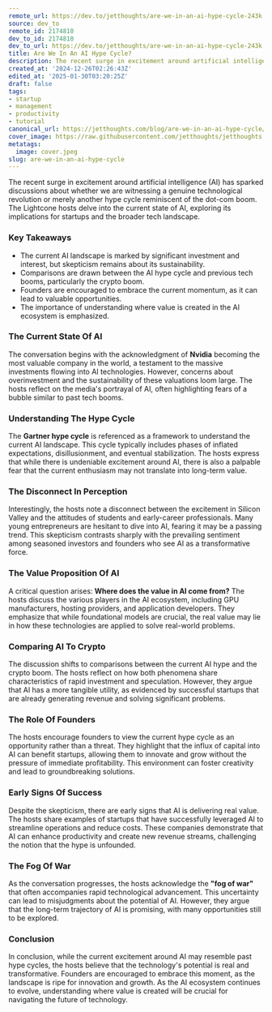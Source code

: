 ```yaml
---
remote_url: https://dev.to/jetthoughts/are-we-in-an-ai-hype-cycle-243k
source: dev_to
remote_id: 2174810
dev_to_id: 2174810
dev_to_url: https://dev.to/jetthoughts/are-we-in-an-ai-hype-cycle-243k
title: Are We In An AI Hype Cycle?
description: The recent surge in excitement around artificial intelligence (AI) has sparked discussions about...
created_at: '2024-12-26T02:26:43Z'
edited_at: '2025-01-30T03:20:25Z'
draft: false
tags:
- startup
- management
- productivity
- tutorial
canonical_url: https://jetthoughts.com/blog/are-we-in-an-ai-hype-cycle/
cover_image: https://raw.githubusercontent.com/jetthoughts/jetthoughts.github.io/master/content/blog/are-we-in-an-ai-hype-cycle/cover.jpeg
metatags:
  image: cover.jpeg
slug: are-we-in-an-ai-hype-cycle
---
```

The recent surge in excitement around artificial intelligence (AI) has sparked discussions about whether we are witnessing a genuine technological revolution or merely another hype cycle reminiscent of the dot-com boom. The Lightcone hosts delve into the current state of AI, exploring its implications for startups and the broader tech landscape.

### Key Takeaways

*   The current AI landscape is marked by significant investment and interest, but skepticism remains about its sustainability.
*   Comparisons are drawn between the AI hype cycle and previous tech booms, particularly the crypto boom.
*   Founders are encouraged to embrace the current momentum, as it can lead to valuable opportunities.
*   The importance of understanding where value is created in the AI ecosystem is emphasized.

### The Current State Of AI

The conversation begins with the acknowledgment of **Nvidia** becoming the most valuable company in the world, a testament to the massive investments flowing into AI technologies. However, concerns about overinvestment and the sustainability of these valuations loom large. The hosts reflect on the media's portrayal of AI, often highlighting fears of a bubble similar to past tech booms.

### Understanding The Hype Cycle

The **Gartner hype cycle** is referenced as a framework to understand the current AI landscape. This cycle typically includes phases of inflated expectations, disillusionment, and eventual stabilization. The hosts express that while there is undeniable excitement around AI, there is also a palpable fear that the current enthusiasm may not translate into long-term value.

### The Disconnect In Perception

Interestingly, the hosts note a disconnect between the excitement in Silicon Valley and the attitudes of students and early-career professionals. Many young entrepreneurs are hesitant to dive into AI, fearing it may be a passing trend. This skepticism contrasts sharply with the prevailing sentiment among seasoned investors and founders who see AI as a transformative force.

### The Value Proposition Of AI

A critical question arises: **Where does the value in AI come from?** The hosts discuss the various players in the AI ecosystem, including GPU manufacturers, hosting providers, and application developers. They emphasize that while foundational models are crucial, the real value may lie in how these technologies are applied to solve real-world problems.

### Comparing AI To Crypto

The discussion shifts to comparisons between the current AI hype and the crypto boom. The hosts reflect on how both phenomena share characteristics of rapid investment and speculation. However, they argue that AI has a more tangible utility, as evidenced by successful startups that are already generating revenue and solving significant problems.

### The Role Of Founders

The hosts encourage founders to view the current hype cycle as an opportunity rather than a threat. They highlight that the influx of capital into AI can benefit startups, allowing them to innovate and grow without the pressure of immediate profitability. This environment can foster creativity and lead to groundbreaking solutions.

### Early Signs Of Success

Despite the skepticism, there are early signs that AI is delivering real value. The hosts share examples of startups that have successfully leveraged AI to streamline operations and reduce costs. These companies demonstrate that AI can enhance productivity and create new revenue streams, challenging the notion that the hype is unfounded.

### The Fog Of War

As the conversation progresses, the hosts acknowledge the **"fog of war"** that often accompanies rapid technological advancement. This uncertainty can lead to misjudgments about the potential of AI. However, they argue that the long-term trajectory of AI is promising, with many opportunities still to be explored.

### Conclusion

In conclusion, while the current excitement around AI may resemble past hype cycles, the hosts believe that the technology's potential is real and transformative. Founders are encouraged to embrace this moment, as the landscape is ripe for innovation and growth. As the AI ecosystem continues to evolve, understanding where value is created will be crucial for navigating the future of technology.
